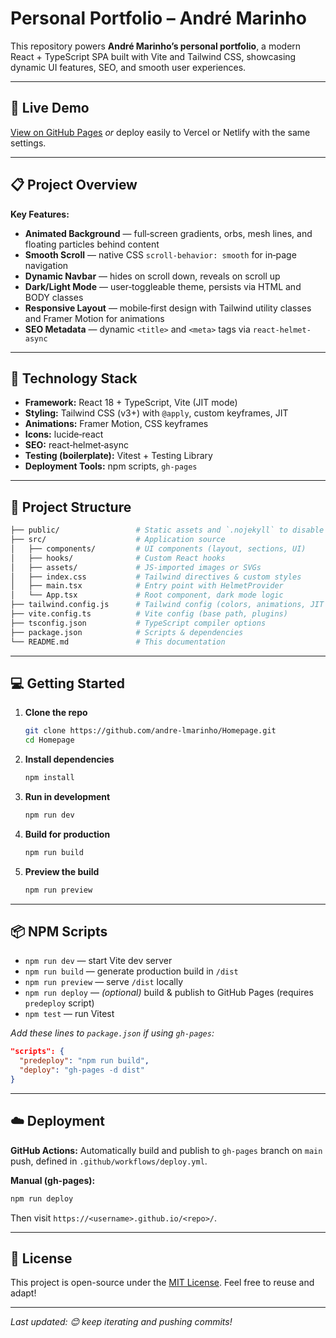 # Personal Portfolio – André Marinho

This repository powers **André Marinho’s personal portfolio**, a modern React + TypeScript SPA built with Vite and Tailwind CSS, showcasing dynamic UI features, SEO, and smooth user experiences.

---

## 🔗 Live Demo

[View on GitHub Pages](https://andre-lmarinho.github.io/Homepage/)
*or* deploy easily to Vercel or Netlify with the same settings.

---

## 📋 Project Overview

**Key Features:**

* **Animated Background** — full‑screen gradients, orbs, mesh lines, and floating particles behind content
* **Smooth Scroll** — native CSS `scroll-behavior: smooth` for in‑page navigation
* **Dynamic Navbar** — hides on scroll down, reveals on scroll up
* **Dark/Light Mode** — user‑toggleable theme, persists via HTML and BODY classes
* **Responsive Layout** — mobile‑first design with Tailwind utility classes and Framer Motion for animations
* **SEO Metadata** — dynamic `<title>` and `<meta>` tags via `react-helmet-async`

---

## 🚀 Technology Stack

* **Framework:** React 18 + TypeScript, Vite (JIT mode)
* **Styling:** Tailwind CSS (v3+) with `@apply`, custom keyframes, JIT
* **Animations:** Framer Motion, CSS keyframes
* **Icons:** lucide‑react
* **SEO:** react‑helmet‑async
* **Testing (boilerplate):** Vitest + Testing Library
* **Deployment Tools:** npm scripts, `gh-pages`

---

## 📂 Project Structure

```bash
├── public/                 # Static assets and `.nojekyll` to disable Jekyll
├── src/                    # Application source
│   ├── components/         # UI components (layout, sections, UI)
│   ├── hooks/              # Custom React hooks
│   ├── assets/             # JS-imported images or SVGs
│   ├── index.css           # Tailwind directives & custom styles
│   ├── main.tsx            # Entry point with HelmetProvider
│   └── App.tsx             # Root component, dark mode logic
├── tailwind.config.js      # Tailwind config (colors, animations, JIT content)
├── vite.config.ts          # Vite config (base path, plugins)
├── tsconfig.json           # TypeScript compiler options
├── package.json            # Scripts & dependencies
└── README.md               # This documentation
```

---

## 💻 Getting Started

1. **Clone the repo**

   ```bash
   git clone https://github.com/andre-lmarinho/Homepage.git
   cd Homepage
   ```
2. **Install dependencies**

   ```bash
   npm install
   ```
3. **Run in development**

   ```bash
   npm run dev
   ```
4. **Build for production**

   ```bash
   npm run build
   ```
5. **Preview the build**

   ```bash
   npm run preview
   ```

---

## 📦 NPM Scripts

* `npm run dev` — start Vite dev server
* `npm run build` — generate production build in `/dist`
* `npm run preview` — serve `/dist` locally
* `npm run deploy` — *(optional)* build & publish to GitHub Pages (requires `predeploy` script)
* `npm test` — run Vitest

*Add these lines to `package.json` if using `gh-pages`:*

```json
"scripts": {
  "predeploy": "npm run build",
  "deploy": "gh-pages -d dist"
}
```

---

## ☁️ Deployment

**GitHub Actions:**
Automatically build and publish to `gh-pages` branch on `main` push, defined in `.github/workflows/deploy.yml`.

**Manual (gh-pages):**

```bash
npm run deploy
```

Then visit `https://<username>.github.io/<repo>/`.

---

## 📜 License

This project is open-source under the [MIT License](LICENSE).
Feel free to reuse and adapt!

---

*Last updated: 😊 keep iterating and pushing commits!*
